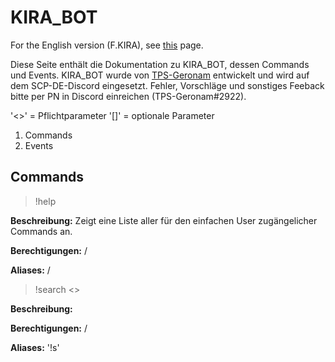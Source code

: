 # KIRA_BOT

For the English version (F.KIRA), see [this](/docs/english.md) page.

Diese Seite enthält die Dokumentation zu KIRA_BOT, dessen Commands und Events. KIRA_BOT wurde von [TPS-Geronam](https://github.com/TPS-Geronam) entwickelt und wird auf dem SCP-DE-Discord eingesetzt. Fehler, Vorschläge und sonstiges Feeback bitte per PN in Discord einreichen (TPS-Geronam#2922).

'<>' = Pflichtparameter
'[]' = optionale Parameter

1. Commands
2. Events

## Commands

> !help

**Beschreibung:** Zeigt eine Liste aller für den einfachen User zugängelicher Commands an.

**Berechtigungen:** /

**Aliases:** /


> !search <>

**Beschreibung:** 

**Berechtigungen:** /

**Aliases:** '!s'
